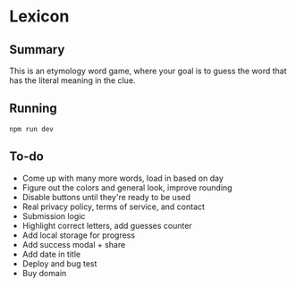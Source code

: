 # Lexicon

## Summary

This is an etymology word game, where your goal is to guess the word that has the literal meaning in the clue.

## Running

`npm run dev`

## To-do

* Come up with many more words, load in based on day
* Figure out the colors and general look, improve rounding
* Disable buttons until they're ready to be used
* Real privacy policy, terms of service, and contact
* Submission logic
* Highlight correct letters, add guesses counter
* Add local storage for progress
* Add success modal + share
* Add date in title
* Deploy and bug test
* Buy domain